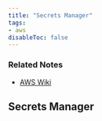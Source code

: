 ```yaml
---
title: "Secrets Manager"
tags:
- aws
disableToc: false
---
```


### Related Notes
- [AWS Wiki](/notes/aws/aws-wiki.md)

## Secrets Manager